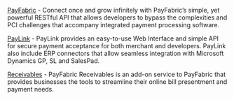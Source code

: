 [PayFabric](PayFabric/README.md) - Connect once and grow infinitely with PayFabric’s simple, yet powerful RESTful API that allows developers to bypass the complexities and PCI challenges that accompany integrated payment processing software.

[PayLink](PayLink/README.md) - PayLink provides an easy-to-use Web Interface and simple API for secure payment acceptance for both merchant and developers. PayLink also include ERP connectors that allow seamless integration with Microsoft Dynamics GP, SL and SalesPad.

[Receivables](Receivables/README.md) - PayFabric Receivables is an add-on service to PayFabric that provides businesses the tools to streamline their online bill presentment and payment needs.
